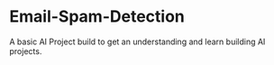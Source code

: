 # Email-Spam-Detection
A basic AI Project build to get an understanding and learn building AI projects.
